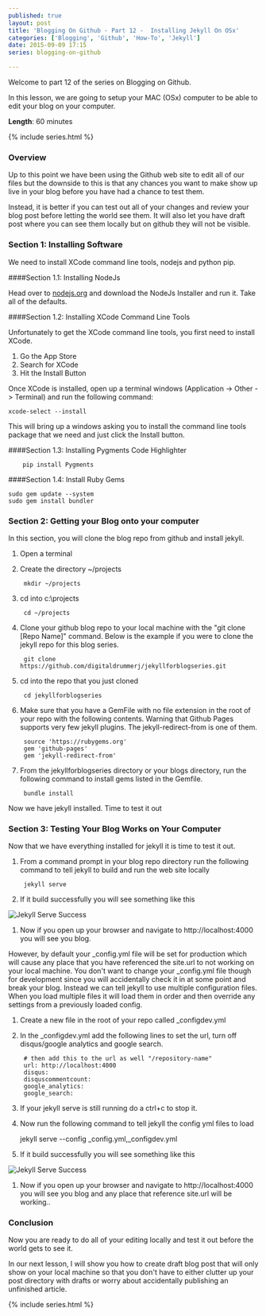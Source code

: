 ```yaml
---
published: true
layout: post
title: 'Blogging On Github - Part 12 -  Installing Jekyll On OSx'
categories: ['Blogging', 'Github', 'How-To', 'Jekyll']
date: 2015-09-09 17:15
series: blogging-on-github 

---
```


Welcome to part 12 of the series on Blogging on Github.  

In this lesson, we are going to setup your MAC (OSx) computer to be able to edit your blog on your computer.

**Length**: 60 minutes

{% include series.html %}

### Overview

Up to this point we have been using the Github web site to edit all of our files but the downside to this is that any chances you want to make show up live in your blog before you have had a chance to test them.  

Instead, it is better if you can test out all of your changes and review your blog post before letting the world see them.  It will also let you have draft post where you can see them locally but on github they will not be visible.

### Section 1: Installing Software

We need to install XCode command line tools, nodejs and python pip.


####Section 1.1: Installing NodeJs

Head over to [nodejs.org](https://nodejs.org) and download the NodeJs Installer and run it.  Take all of the defaults.

####Section 1.2: Installing XCode Command Line Tools

Unfortunately to get the XCode command line tools, you first need to install XCode.

1. Go the App Store
1. Search for XCode 
1. Hit the Install Button


Once XCode is installed, open up a terminal windows (Application -> Other -> Terminal) and run the following command:

	xcode-select --install
	
This will bring up a windows asking you to install the command line tools package that we need and just click the Install button.
	
####Section 1.3: Installing Pygments Code Highlighter

		pip install Pygments

####Section 1.4: Install Ruby Gems

	sudo gem update --system 	
	sudo gem install bundler


### Section 2: Getting your Blog onto your computer

In this section, you will clone the blog repo from github and install jekyll.

1. Open a terminal 
1. Create the directory ~/projects

		
		mkdir ~/projects
	
1. cd into c:\projects

		 
		cd ~/projects
		  
1. Clone your github blog repo to your local machine with the "git clone [Repo Name]" command.  Below is the example if you were to clone the jekyll repo for this blog series.

		git clone https://github.com/digitaldrummerj/jekyllforblogseries.git  

1. cd into the repo that you just cloned

		cd jekyllforblogseries
	
1. Make sure that you have a GemFile with no file extension in the root of your repo with the following contents.  Warning that Github Pages supports very few jekyll plugins.  The jekyll-redirect-from is one of them.

		source 'https://rubygems.org'
		gem 'github-pages'
		gem 'jekyll-redirect-from'

1. From the jekyllforblogseries directory or your blogs directory, run the following command to install gems listed in the Gemfile.   

		bundle install


Now we have jekyll installed.  Time to test it out

### Section 3: Testing Your Blog Works on Your Computer

Now that we have everything installed for jekyll it is time to test it out.  

1. From a command prompt in your blog repo directory run the following command to tell jekyll to build and run the web site locally
 
		jekyll serve 

1. If it build successfully you will see something like this

![Jekyll Serve Success]({{site.url}}/images/BloggingOnGitHub/10/jekyllserve.png)

1. Now if you open up your browser and navigate to http://localhost:4000 you will see you blog.

However, by default your _config.yml file will be set for production which will cause any place that you have referenced the site.url to not working on your local machine.  You don't want to change your _config.yml file though for development since you will accidentally check it in at some point and break your blog.  Instead we can tell jekyll to use multiple configuration files.  When you load multiple files it will load them in order and then override any settings from a previously loaded config.

1. Create a new file in the root of your repo called _configdev.yml
1. In the _configdev.yml add the following lines to set the url, turn off disqus/google analytics and google search.  

		# then add this to the url as well "/repository-name"
		url: http://localhost:4000
		disqus:
		disquscommentcount: 
		google_analytics: 
		google_search: 
 
 1. If your jekyll serve is still running do a ctrl+c to stop it.
 1. Now run the following command to tell jekyll the config yml files to load
 
 	jekyll serve --config _config.yml,_configdev.yml
	 
1. 	If it build successfully you will see something like this

![Jekyll Serve Success]({{site.url}}/images/BloggingOnGitHub/10/jekyllserve_multipleconfigs.png)
 
1. Now if you open up your browser and navigate to http://localhost:4000 you will see you blog and any place that reference site.url will be working..


### Conclusion

Now you are ready to do all of your editing locally and  test it out before the world gets to see it. 

In our next lesson, I will show you how to create draft blog post that will only show on your local machine so that you don't have to either clutter up your post directory with drafts or worry about accidentally publishing an unfinished article.

{% include series.html %}
